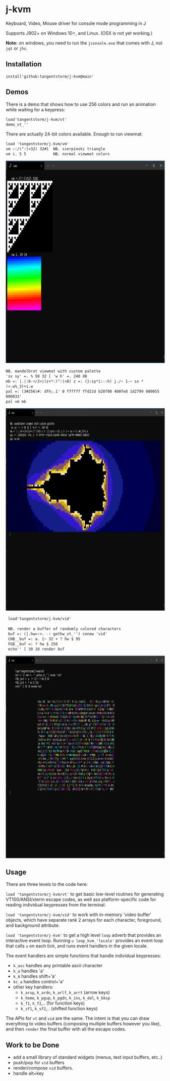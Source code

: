 # j-kvm
Keyboard, Video, Mouse driver for console mode programming in J

Supports J902+ on Windows 10+, and Linux. (OSX is not yet working.)

**Note:** on windows, you need to run the `jconsole.exe` that comes with J, not `jqt` or `jhs`.

## Installation

    install'github:tangentstorm/j-kvm@main'

## Demos

There is a demo that shows how to use 256 colors and run an animation while waiting for a keypress:

    load'tangentstorm/j-kvm/vt'
    demo_vt_''

There are actually 24-bit colors available. Enough to run viewmat:

    load 'tangentstorm/j-kvm/vm'
    vm ~:/\^:(<32) 32#1  NB. sierpinski triangle
    vm i. 5 5            NB. normal viewmat colors

<img src="demo_vm_simple.png" height="640"/>

    NB. mandelbrot viewmat with custom palette
    'sx sy' =. % 50 32 [ 'w h' =. 240 80
    mb =: |.|:8-+/2>|(z+*:)^:(<8) z =: (}:sy*i:-:h) j./~ 1-~ sx * (<.w%_3)+i.w
    pal =: (3#256)#: dfh;.1' 0 ffffff ffd21d b28f00 400fe8 1d2799 000055 000033'
    pal vm mb

<img src="demo_vm_mandelbrot.png" height="640"/>

     load'tangentstorm/j-kvm/vid'

     NB. render a buffer of randomly colored characters
     buf =: (|.hw=:<. -: gethw_vt_'') conew 'vid'
     CHB__buf =: a. {~ 32 + ? hw $ 95
     FGB__buf =: ? hw $ 256
     echo'' [ 30 10 render buf

<img src="demo_vid.png" height="640">

## Usage

There are three levels to the code here:

`load 'tangentstorm/j-kvm/vt'` to get basic low-level routines for generating VT100/ANSI/xterm escape codes, as well ass platform-specific code for reading individual keypresses from the terminal.

`load 'tangentstorm/j-kvm/vid'` to work with in-memory 'video buffer' objects, which have separate rank 2 arrays for each character, foreground, and background attribute.

`load 'tangentstorm/j-kvm'` to get a high level `loop` adverb that provides an interactive event loop. Running `u loop_kvm_'locale'` provides an event loop that calls `u` on each tick, and runs event handlers in the given locale.

The event handlers are simple functions that handle individual keypresses:

  * `k_asc` handles any printable ascii character
  * `k_a` handles 'a'
  * `k_A` handles shift+'a'
  * `kc_a` handles control+'a'
  * other key handlers:
    * `k_arup`, `k_ardn`, `k_arlf`, `k_arrt` (arrow keys)
    * `k_home`, `k_pgup`, `k_pgdn`, `k_ins`, `k_del`, `k_bksp`
    * `k_f1`, `k_f2`,.. (for function keys)
    * `k_sf1`, `k_sf2`,.. (shifted function keys)

The APIs for  `vt` and `vid` are the same. The intent is that you can draw everything to video buffers (composing multiple buffers however you like), and then `render` the final buffer with all the escape codes.

## Work to be Done

- add a small library of standard widgets (menus, text input buffers, etc..)
- push/pop for `vid` buffers
- render/compose `vid` buffers.
- handle alt+key
